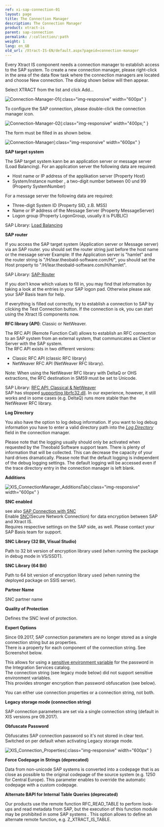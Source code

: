 ```yaml
---
ref: xi-sap-connection-01
layout: page
title: The Connection Manager
description: The Connection Manager
product: xtract-is
parent: sap-connection
permalink: /:collection/:path
weight: 1
lang: en_GB
old_url: /Xtract-IS-EN/default.aspx?pageid=connection-manager
---
```


Every Xtract IS component needs a connection manager to establish access to the SAP system. To create a new connection manager, please right-click in the area of the data flow task where the connection managers are located and choose New connection. The dialog shown below will then appear.

Select XTRACT from the list and click Add...

![Connection-Manager-01](/img/content/Connection-Manager-01.png){:class="img-responsive" width="600px" }

To configure the SAP connection, please double-click the connection manager icon.

![Connection-Manager-02](/img/content/Connection-Manager-02.png){:class="img-responsive" width="400px;" }

The form must be filled in as shown below. 

![Connection-Manager](/img/content/Connection-Manager.png){:class="img-responsive" width="600px" }

**SAP target system**

The SAP target system kann be an application server or message server (Load Balancing).
For an application server the following data are required:  

- Host name or IP address of the applikation server (Property Host) 
- System/Instance number , a two-digit number between 00 und 99 (Property SystemNumber)

For a message server the following data are required:  

- Three-digit System ID (Property SID, z.B. MSS) 
- Name or IP address of the Message Server (Property MessageServer) 
- Logon group (Property LogonGroup, usually it is PUBLIC)

SAP Library: [Load Balancing](https://help.sap.com/viewer/page-not-found?url=https%3A%2F%2Fhelp.sap.com%2Fsaphelp_nw2004s%2Fhelpdata%2Fde%2F22%2F04295c488911d189490000e829fbbd%2Fframeset.htm)

**SAP router**

If you access the SAP target system (Application server or Message server) via an SAP router. you should set the router string just before the host name or the message server
Example:
If the Application server is "hamlet" and the router string is "/H/lear.theobald-software.com/H/", you should set the Host property to "/H/lear.theobald-software.com/H/hamlet".

SAP Library: [SAP-Router](https://help.sap.com/viewer/page-not-found?url=https%3A%2F%2Fhelp.sap.com%2Fsaphelp_nw04%2Fhelpdata%2Fde%2F4f%2F992df1446d11d189700000e8322d00%2Fframeset.htm)

If you don't know which values to fill in, you may find that information by taking a look at the entries in your SAP logon pad.
Otherwise please ask your SAP Basis team for help.

If everything is filled out correctly, try to establish a connection to SAP by clicking the Test Connection button. If the connection is ok, you can start using the Xtract IS components now.

**RFC library (API)**: Classic or NetWeaver. <br>

The RFC API (Remote Function Call) allows to establish an RFC connection to an SAP system from an external system, that communicates as Client or Server with the SAP system.  
The RFC API exists in two different versions: 
- Classic RFC API (classic RFC library)
- NetWeaver RFC API (NetWeaver RFC library). 

Note: When using the NetWeaver RFC library with DeltaQ or OHS extractions, the RFC destination in SM59 must be set to Unicode. 

SAP Library: [RFC API: Classical & NetWeaver](https://help.sap.com/saphelp_nwpi71/helpdata/de/45/18e96cd26321a1e10000000a1553f6/frameset.htm) <br>
SAP has stopped [supporting librfc32.dll](https://blogs.sap.com/2012/08/15/support-for-classic-rfc-library-ends-march-2016/). In our experience, however, it still works and in some cases (e.g. DeltaQ) runs more stable than the NetWeaver RFC library.

**Log Directory**

You also have the option to log debug information. If you want to log debug information you have to enter a valid directory path into the [*Log Directory*](https://my.theobald-software.com/index.php?/Knowledgebase/Article/View/72/9/how-to-activate-tracing-for-xtract-products) field in the connection manager. 

Please note that the logging usually should only be activated when requested by the Theobald Software support team. There is plenty of information that will be collected. This can decrease the capacity of your hard drives dramatically. Please note that the default logging is independent of the debug logging settings. The default logging will be accessed even if the trace directory entry in the connection manager is left blank.

**Additions**

![XIS_ConnectionManager_AdditionsTab](/img/content/XIS_ConnectionManager_AdditionsTab.jpg){:class="img-responsive" width="600px" }

**SNC enabled**

see also [SAP Connection with SNC](./sap-connection-with-snc)<br>
Enable [SNC](https://help.sap.com/viewer/e73bba71770e4c0ca5fb2a3c17e8e229/7.5.8/en-US/e656f466e99a11d1a5b00000e835363f.html)(Secure Network Connection) for data encryption between SAP and Xtract IS.<br>
Requires respective settings on the SAP side, as well. Please contact your SAP Basis team for support.

**SNC Library (32 Bit, Visual Studio)**

Path to 32 bit version of encryption library used (when running the package in debug mode in VS/SSDT).

**SNC Library (64 Bit)**

Path to 64 bit version of encryption library used (when running the deployed package on SSIS server).

**Partner Name**

SNC partner name

**Quality of Protection**

Defines the SNC level of protection.


**Expert Options**

Since 09.2017, SAP connection parameters are no longer stored as a single connection string but as properties.<br>
There is a property for each component of the connection string. See Screenshot below.

This allows for using a [sensitive environment variable](./sensitive-environment-variable-in-ssis-catalog) for the password in the Integration Services catalog.<br>
The connection string (see legacy mode below) did not support sensitive environment variables.<br>
This provides stronger encryption than password obfuscation (see below).

You can either use connection properties or a connection string, not both.

**Legacy storage mode (connection string)**

SAP connection parameters are set via a single connection string (default in XIS versions pre 09.2017).

**Obfuscate Password**

Obfuscates SAP connection password so it's not stored in clear text. Switched on per default when activating Legacy storage mode.

![XIS_Connection_Properties](/img/content/XIS_Connection_Properties.jpg){:class="img-responsive" width="600px" }


**Force Codepage in Strings (deprecated)**

Data from non-unicode SAP systems is converted into a codepage that is as close as possible to the original codepage of the source system (e.g. 1250 for Central Europe). This parameter enables to override the automatic codepage with a custom codepage.

**Alternate BAPI for Internal Table Queries (deprecated)**

Our products use the remote function RFC_READ_TABLE to perform look-ups and read metadata from SAP, but the execution of this function module may be prohibited in some SAP systems . This option allows to define an alternate remote function, e.g. Z_XTRACT_IS_TABLE. 